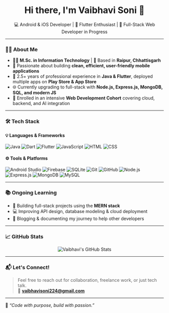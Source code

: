 <h1 align="center">Hi there, I'm Vaibhavi Soni 👋</h1>

<p align="center">
  💻 Android & iOS Developer | 🚀 Flutter Enthusiast | 🌱 Full-Stack Web Developer in Progress
</p>

---

### 👩‍💻 About Me

- 👩‍🎓 **M.Sc. in Information Technology** | 🏢 Based in **Raipur, Chhattisgarh**
- 🧠 Passionate about building **clean, efficient, user-friendly mobile applications**
- 📱 2.5+ years of professional experience in **Java & Flutter**, deployed multiple apps on **Play Store & App Store**
- 🌐 Currently upgrading to full-stack with **Node.js, Express.js, MongoDB, SQL, and modern JS**
- 🌱 Enrolled in an intensive **Web Development Cohort** covering cloud, backend, and AI integration

---

### 🛠 Tech Stack

#### 💡 Languages & Frameworks  
![Java](https://img.shields.io/badge/Java-blue.svg?style=flat&logo=java) 
![Dart](https://img.shields.io/badge/Dart-blue.svg?logo=dart)
![Flutter](https://img.shields.io/badge/Flutter-02569B.svg?logo=flutter)
![JavaScript](https://img.shields.io/badge/JavaScript-F7DF1E.svg?logo=javascript)
![HTML](https://img.shields.io/badge/HTML-E34F26.svg?logo=html5)
![CSS](https://img.shields.io/badge/CSS-1572B6.svg?logo=css3)

#### ⚙️ Tools & Platforms  
![Android Studio](https://img.shields.io/badge/Android_Studio-3DDC84.svg?logo=android-studio)
![Firebase](https://img.shields.io/badge/Firebase-FFCA28.svg?logo=firebase)
![SQLite](https://img.shields.io/badge/SQLite-003B57.svg?logo=sqlite)
![Git](https://img.shields.io/badge/Git-F05032.svg?logo=git)
![GitHub](https://img.shields.io/badge/GitHub-181717.svg?logo=github)
![Node.js](https://img.shields.io/badge/Node.js-339933.svg?logo=node.js)
![Express.js](https://img.shields.io/badge/Express.js-000000.svg?logo=express)
![MongoDB](https://img.shields.io/badge/MongoDB-47A248.svg?logo=mongodb)
![MySQL](https://img.shields.io/badge/MySQL-4479A1.svg?logo=mysql)

---

### 📚 Ongoing Learning

- 🌱 Building full-stack projects using the **MERN stack**
- 💻 Improving API design, database modeling & cloud deployment
- 📖 Blogging & documenting my journey to help other developers

---

### 📈 GitHub Stats

<p align="center">
  <img src="https://github-readme-stats.vercel.app/api?username=your-github-username&show_icons=true&theme=radical" alt="Vaibhavi's GitHub Stats" />
</p>

---

### 📬 Let's Connect!

> Feel free to reach out for collaboration, freelance work, or just tech talk.  
📧 **vaibhavisoni224@gmail.com**  

---

🌟 *“Code with purpose, build with passion.”*

